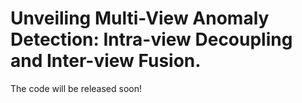 # Unveiling Multi-View Anomaly Detection: Intra-view Decoupling and Inter-view Fusion.
The code will be released soon!
